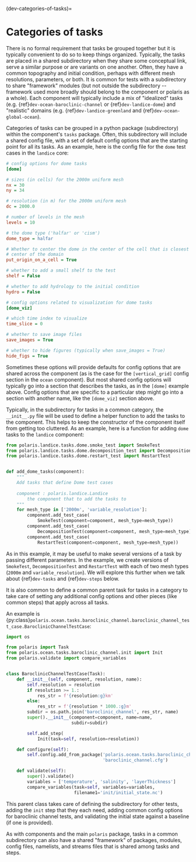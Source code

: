 (dev-categories-of-tasks)=

# Categories of tasks

There is no formal requirement that tasks be grouped together but it is
typically convenient to do so to keep things organized. Typically, the tasks 
are placed in a shared subdirectory when they share some conceptual link, serve
a similar purpose or are variants on one another. Often, they have a common 
topography and initial condition, perhaps with different mesh resolutions, 
parameters, or both.  It is common for tests with a subdirectory to share 
"framework" modules (but not outside the subdirectory -- framework used more
broadly should belong to the component or polaris as a whole).  Each component 
will typically include a mix of "idealized" tasks (e.g. 
{ref}`dev-ocean-baroclinic-channel` or {ref}`dev-landice-dome`) and "realistic"
domains (e.g. {ref}`dev-landice-greenland` and {ref}`dev-ocean-global-ocean`).

Categories of tasks can be grouped in a python package (subdirectory) within 
the component's `tasks` package.  Often, this subdirectory will include a 
shared config file, with a set of default config options that are the starting 
point for all its tasks.  As an example, here is the config file for the `dome`
test cases in the `landice` core:

```cfg
# config options for dome tasks
[dome]

# sizes (in cells) for the 2000m uniform mesh
nx = 30
ny = 34

# resolution (in m) for the 2000m uniform mesh
dc = 2000.0

# number of levels in the mesh
levels = 10

# the dome type ('halfar' or 'cism')
dome_type = halfar

# Whether to center the dome in the center of the cell that is closest to the
# center of the domain
put_origin_on_a_cell = True

# whether to add a small shelf to the test
shelf = False

# whether to add hydrology to the initial condition
hydro = False

# config options related to visualization for dome tasks
[dome_viz]

# which time index to visualize
time_slice = 0

# whether to save image files
save_images = True

# whether to hide figures (typically when save_images = True)
hide_figs = True
```

Sometimes these options will provide defaults for config options that are
shared across the component (as is the case for the `[vertical_grid]` config
section in the `ocean` component).  But most shared config options will
typically go into a section that describes the tasks, as in the `[dome]`
example above. Config options that are specific to a particular step might
go into a section with another name, like the `[dome_viz]` section above.

Typically, in the subdirectory for tasks in a common category, the 
`__init__.py` file will be used to define a helper function to add the tasks
to the component.  This helps to keep the constructor of the component itself
from getting too cluttered. As an example, here is a function for adding `dome`
tasks to the `landice` component:

```python
from polaris.landice.tasks.dome.smoke_test import SmokeTest
from polaris.landice.tasks.dome.decomposition_test import DecompositionTest
from polaris.landice.tasks.dome.restart_test import RestartTest


def add_dome_tasks(component):
    """
    Add tasks that define Dome test cases
    
    component : polaris.landice.Landice
        the component that to add the tasks to
    """
    for mesh_type in ['2000m', 'variable_resolution']:
        component.add_test_case(
            SmokeTest(component=component, mesh_type=mesh_type))
        component.add_test_case(
            DecompositionTest(component=component, mesh_type=mesh_type))
        component.add_test_case(
            RestartTest(component=component, mesh_type=mesh_type))
```

As in this example, it may be useful to make several
versions of a task by passing different parameters.  In the example, we
create versions of `SmokeTest`, `DecompositionTest` and `RestartTest`
with each of two mesh types (`2000m` and `variable_resolution`).  We will
explore this further when we talk about {ref}`dev-tasks` and
{ref}`dev-steps` below.

It is also common to define a common parent task for tasks in a category to
take care of setting any additional config options and other pieces (like 
common steps) that apply across all tasks.

An example is
{py:class}`polaris.ocean.tasks.baroclinic_channel.baroclinic_channel_test_case.BaroclinicChannelTestCase`:

```python
import os

from polaris import Task
from polaris.ocean.tasks.baroclinic_channel.init import Init
from polaris.validate import compare_variables


class BaroclinicChannelTestCase(Task):
    def __init__(self, component, resolution, name):
        self.resolution = resolution
        if resolution >= 1.:
            res_str = f'{resolution:g}km'
        else:
            res_str = f'{resolution * 1000.:g}m'
        subdir = os.path.join('baroclinic_channel', res_str, name)
        super().__init__(component=component, name=name,
                         subdir=subdir)

        self.add_step(
            Init(task=self, resolution=resolution))

    def configure(self):
        self.config.add_from_package('polaris.ocean.tasks.baroclinic_channel',
                                     'baroclinic_channel.cfg')

    def validate(self):
        super().validate()
        variables = ['temperature', 'salinity', 'layerThickness']
        compare_variables(task=self, variables=variables,
                          filename1='init/initial_state.nc')
```

This parent class takes care of defining the subdirectory for other tests,
adding the `init` step that they each need, adding common config options for
baroclinic channel tests, and validating the initial state against a baseline
(if one is provided).

As with components and the main `polaris` package, tasks in a common 
subdirectory can also have a shared "framework" of packages, modules, config 
files, namelists, and streams files that is shared among tasks and steps.
